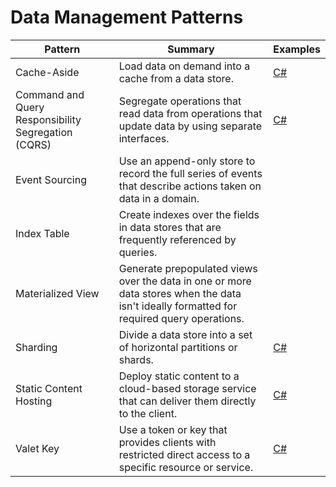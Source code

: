 # Data Management Patterns

| Pattern | Summary | Examples |
| --- | --- | --- |
| Cache-Aside | Load data on demand into a cache from a data store. | [C#](https://docs.microsoft.com/en-us/azure/architecture/patterns/cache-aside#example) |
| Command and Query Responsibility Segregation (CQRS) | Segregate operations that read data from operations that update data by using separate interfaces. | [C#](https://docs.microsoft.com/en-us/azure/architecture/patterns/cqrs#example) |
| Event Sourcing | Use an append-only store to record the full series of events that describe actions taken on data in a domain. |  |
| Index Table | Create indexes over the fields in data stores that are frequently referenced by queries. |  |
| Materialized View | Generate prepopulated views over the data in one or more data stores when the data isn't ideally formatted for required query operations. |  |
| Sharding | Divide a data store into a set of horizontal partitions or shards. | [C#](https://docs.microsoft.com/en-us/azure/architecture/patterns/sharding#example) |
| Static Content Hosting | Deploy static content to a cloud-based storage service that can deliver them directly to the client. | [C#](https://docs.microsoft.com/en-us/azure/architecture/patterns/static-content-hosting#example) |
| Valet Key | Use a token or key that provides clients with restricted direct access to a specific resource or service. | [C#](https://docs.microsoft.com/en-us/azure/architecture/patterns/valet-key#example) |
